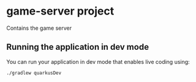 # game-server project

Contains the game server

## Running the application in dev mode

You can run your application in dev mode that enables live coding using:
```shell script
./gradlew quarkusDev
```

